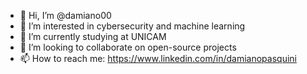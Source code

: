 - 👋 Hi, I’m @damiano00
- 👀 I’m interested in cybersecurity and machine learning
- 🌱 I’m currently studying at UNICAM
- 💞️ I’m looking to collaborate on open-source projects
- 📫 How to reach me: https://www.linkedin.com/in/damianopasquini
